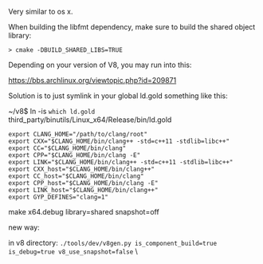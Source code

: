 
Very similar to os x.

When building the libfmt dependency, make sure to build the shared object library:

    > cmake -DBUILD_SHARED_LIBS=TRUE



Depending on your version of V8, you may run into this:

https://bbs.archlinux.org/viewtopic.php?id=209871

Solution is to just symlink in your global ld.gold something like this:

~/v8$ ln -is `which ld.gold`  third_party/binutils/Linux_x64/Release/bin/ld.gold 

    export CLANG_HOME="/path/to/clang/root"
    export CXX="$CLANG_HOME/bin/clang++ -std=c++11 -stdlib=libc++"
    export CC="$CLANG_HOME/bin/clang"
    export CPP="$CLANG_HOME/bin/clang -E"
    export LINK="$CLANG_HOME/bin/clang++ -std=c++11 -stdlib=libc++"
    export CXX_host="$CLANG_HOME/bin/clang++"
    export CC_host="$CLANG_HOME/bin/clang"
    export CPP_host="$CLANG_HOME/bin/clang -E"
    export LINK_host="$CLANG_HOME/bin/clang++"
    export GYP_DEFINES="clang=1"
				    
make x64.debug library=shared snapshot=off 

new way:

in v8 directory:
`./tools/dev/v8gen.py is_component_build=true is_debug=true v8_use_snapshot=false`
\